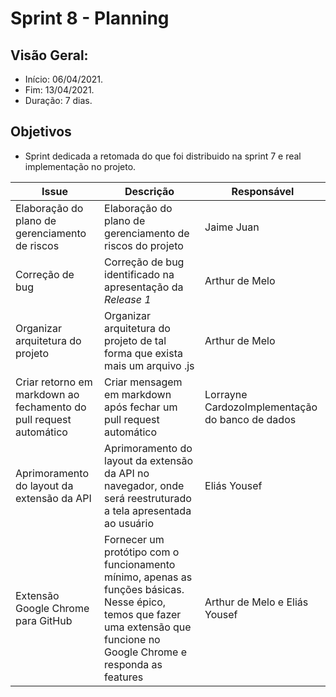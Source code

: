 # Sprint 8 - Planning

## Visão Geral:
* Início: 06/04/2021.
* Fim: 13/04/2021.
* Duração: 7 dias.

## Objetivos
* Sprint dedicada a retomada do que foi distribuido na sprint 7 e real implementação no projeto.

Issue | Descrição | Responsável
---|---|---
Elaboração do plano de gerenciamento de riscos | Elaboração do plano de gerenciamento de riscos do projeto | Jaime Juan
Correção de bug | Correção de bug identificado na apresentação da _Release 1_ | Arthur de Melo
Organizar arquitetura do projeto | Organizar arquitetura do projeto de tal forma que exista mais um arquivo .js | Arthur de Melo
Criar retorno em markdown ao fechamento do pull request automático | Criar mensagem em markdown após fechar um pull request automático | Lorrayne CardozoImplementação do banco de dados | Implementar o banco de dados no projeto | Peniel Etèmana
Aprimoramento do layout da extensão da API | Aprimoramento do layout da extensão da API no navegador, onde será reestruturado a tela apresentada ao usuário | Eliás Yousef
Extensão Google Chrome para GitHub | Fornecer um protótipo com o funcionamento mínimo, apenas as funções básicas. Nesse épico, temos que fazer uma extensão que funcione no Google Chrome e responda as features | Arthur de Melo e Eliás Yousef